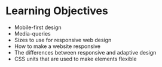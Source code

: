 # Learning Objectives

- Mobile-first design
- Media-queries
- Sizes to use for responsive web design
- How to make a website responsive
- The differences between responsive and adaptive design
- CSS units that are used to make elements flexible